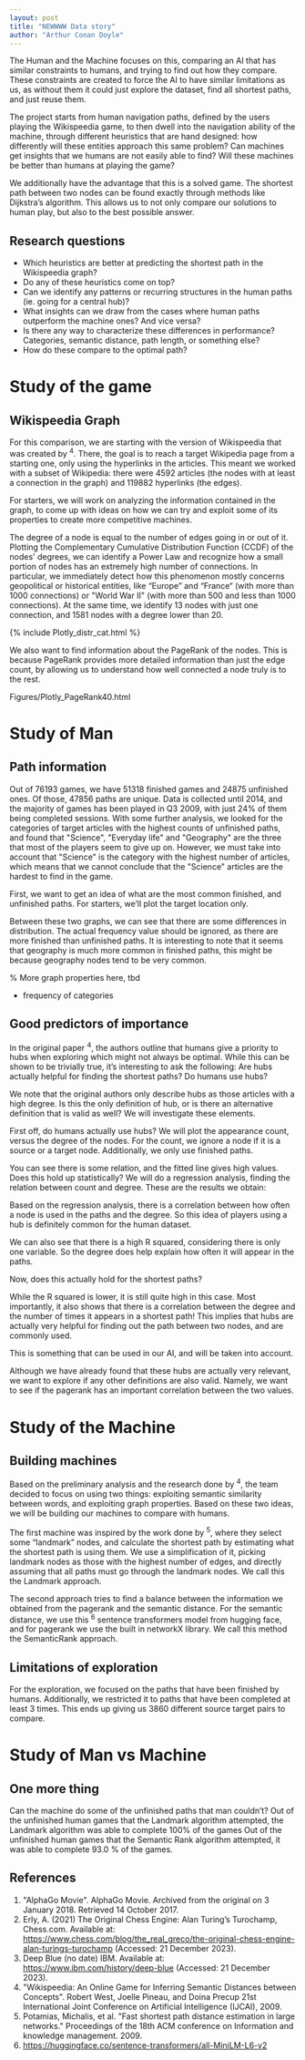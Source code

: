 ```yaml
---
layout: post
title: "NEWWWW Data story"
author: "Arthur Conan Doyle"
---
```


The Human and the Machine focuses on this, comparing an AI that has similar constraints to humans, and trying to find out how they compare. These constraints are created to force the AI to have similar limitations as us, as without them it could just explore the dataset, find all shortest paths, and just reuse them.

The project starts from human navigation paths, defined by the users playing the Wikispeedia game, to then dwell into the navigation ability of the machine, through different heuristics that are hand designed: how differently will these entities approach this same problem? Can machines get insights that we humans are not easily able to find? Will these machines be better than humans at playing the game?

We additionally have the advantage that this is a solved game. The shortest path between two nodes can be found exactly through methods like Dijkstra’s algorithm. This allows us to not only compare our solutions to human play, but also to the best possible answer.

## Research questions
* Which heuristics are better at predicting the shortest path in the Wikispeedia graph?
* Do any of these heuristics come on top?
* Can we identify any patterns or recurring structures in the human paths (ie. going for a central hub)?
* What insights can we draw from the cases where human paths outperform the machine ones? And vice versa?
* Is there any way to characterize these differences in performance? Categories, semantic distance, path length, or something else?
* How do these compare to the optimal path?


# Study of the game 

## Wikispeedia Graph

For this comparison, we are starting with the version of Wikispeedia that was created by <sup>4</sup>. There, the goal is to reach a target Wikipedia page from a starting one, only using the hyperlinks in the articles. This meant we worked with a subset of Wikipedia: there were 4592 articles (the nodes with at least a connection in the graph) and 119882 hyperlinks (the edges).

For starters, we will work on analyzing the information contained in the graph, to come up with ideas on how we can try and exploit some of its properties to create more competitive machines. 

The degree of a node is equal to the number of edges going in or out of it. Plotting the Complementary Cumulative Distribution Function (CCDF) of the nodes' degrees, we can identify a Power Law and recognize how a small portion of nodes has an extremely high number of connections. In particular, we immediately detect how this phenomenon mostly concerns geopolitical or historical entities, like “Europe” and “France“ (with more than 1000 connections) or "World War II" (with more than 500 and less than 1000 connections). At the same time, we identify 13 nodes with just one connection, and 1581 nodes with a degree lower than 20.


{% include Plotly_distr_cat.html %}

We also want to find information about the PageRank of the nodes. This is because PageRank provides more detailed information than just the edge count, by allowing us to understand how well connected a node truly is to the rest.


Figures/Plotly_PageRank40.html



# Study of Man 

## Path information

Out of 76193 games, we have 51318 finished games and 24875 unfinished ones. Of those, 47856 paths are unique. Data is collected until 2014, and the majority of games has been played in Q3 2009, with just 24% of them being completed sessions. With some further analysis, we looked for the categories of target articles with the highest counts of unfinished paths, and found that "Science", "Everyday life" and "Geography" are the three that most of the players seem to give up on. However, we must take into account that "Science" is the category with the highest number of articles, which means that we cannot conclude that the "Science" articles are the hardest to find in the game.

First, we want to get an idea of what are the most common finished, and unfinished paths. For starters, we’ll plot the target location only.




Between these two graphs, we can see that there are some differences in distribution. The actual frequency value should be ignored, as there are more finished than unfinished paths. It is interesting to note that it seems that geography is much more common in finished paths, this might be because geography nodes tend to be very common.





% More graph properties here, tbd


- frequency of categories

## Good predictors of importance
In the original paper <sup>4</sup>, the authors outline that humans give a priority to hubs when exploring which might not always be optimal. While this can be shown to be trivially true, it’s interesting to ask the following: Are hubs actually helpful for finding the shortest paths? Do humans use hubs?

We note that the original authors only describe hubs as those articles with a high degree. Is this the only definition of hub, or is there an alternative definition that is valid as well? We will investigate these elements.

First off, do humans actually use hubs? We will plot the appearance count, versus the degree of the nodes. For the count, we ignore a node if it is a source or a target node. Additionally, we only use finished paths.


You can see there is some relation, and the fitted line gives high values. Does this hold up statistically? We will do a regression analysis, finding the relation between count and degree. These are the results we obtain:

Based on the regression analysis, there is a correlation between how often a node is used in the paths and the degree. So this idea of players using a hub is definitely common for the human dataset.

We can also see that there is a high R squared, considering there is only one variable. So the degree does help explain how often it will appear in the paths.

Now, does this actually hold for the shortest paths?


While the R squared is lower, it is still quite high in this case. Most importantly, it also shows that there is a correlation between the degree and the number of times it appears in a shortest path! This implies that hubs are actually very helpful for finding out the path between two nodes, and are commonly used.

This is something that can be used in our AI, and will be taken into account.

Although we have already found that these hubs are actually very relevant, we want to explore if any other definitions are also valid. Namely, we want to see if the pagerank has an important correlation between the two values.





# Study of the Machine 
## Building machines

Based on the preliminary analysis and the research done by <sup>4</sup>, the team decided to focus on using two things: exploiting semantic similarity between words, and exploiting graph properties. Based on these two ideas, we will be building our machines to compare with humans.

The first machine was inspired by the work done by <sup>5</sup>, where they select some “landmark” nodes, and calculate the shortest path by estimating what the shortest path is using them. We use a simplification of it, picking landmark nodes as those with the highest number of edges, and directly assuming that all paths must go through the landmark nodes. We call this the Landmark approach.

The second approach tries to find a balance between the information we obtained from the pagerank and the semantic distance. For the semantic distance, we use this <sup>6</sup> sentence transformers model from hugging face, and for pagerank we use the built in networkX library. We call this method the SemanticRank approach.

## Limitations of exploration

For the exploration, we focused on the paths that have been finished by humans. Additionally, we restricted it to paths that have been completed at least 3 times. This ends up giving us 3860 different source target pairs to compare.



# Study of Man vs Machine 


## One more thing
Can the machine do some of the unfinished paths that man couldn’t?
Out of the unfinished human games that the Landmark algorithm attempted, the Landmark algorithm was able to complete 100% of the games
Out of the unfinished human games that the Semantic Rank algorithm attempted, it was able to complete 93.0 % of the games.

## References
1)  "AlphaGo Movie". AlphaGo Movie. Archived from the original on 3 January 2018. Retrieved 14 October 2017.
2) Erly, A. (2021) The Original Chess Engine: Alan Turing’s Turochamp, Chess.com. Available at: https://www.chess.com/blog/the_real_greco/the-original-chess-engine-alan-turings-turochamp (Accessed: 21 December 2023).
3) Deep Blue (no date) IBM. Available at: https://www.ibm.com/history/deep-blue (Accessed: 21 December 2023).
4) "Wikispeedia: An Online Game for Inferring Semantic Distances between Concepts". Robert West, Joelle Pineau, and Doina Precup 21st International Joint Conference on Artificial Intelligence (IJCAI), 2009.
5) Potamias, Michalis, et al. "Fast shortest path distance estimation in large networks." Proceedings of the 18th ACM conference on Information and knowledge management. 2009.
6) https://huggingface.co/sentence-transformers/all-MiniLM-L6-v2
